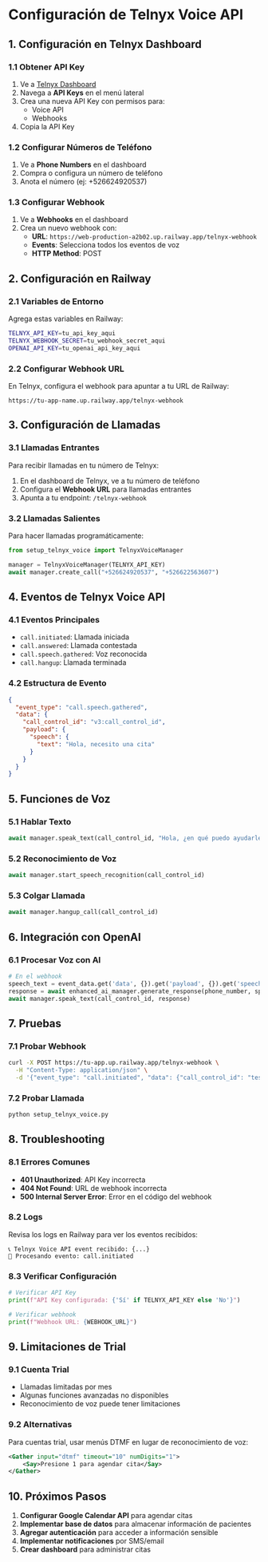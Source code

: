 # Configuración de Telnyx Voice API

## 1. Configuración en Telnyx Dashboard

### 1.1 Obtener API Key
1. Ve a [Telnyx Dashboard](https://portal.telnyx.com/)
2. Navega a **API Keys** en el menú lateral
3. Crea una nueva API Key con permisos para:
   - Voice API
   - Webhooks
4. Copia la API Key

### 1.2 Configurar Números de Teléfono
1. Ve a **Phone Numbers** en el dashboard
2. Compra o configura un número de teléfono
3. Anota el número (ej: +526624920537)

### 1.3 Configurar Webhook
1. Ve a **Webhooks** en el dashboard
2. Crea un nuevo webhook con:
   - **URL**: `https://web-production-a2b02.up.railway.app/telnyx-webhook`
   - **Events**: Selecciona todos los eventos de voz
   - **HTTP Method**: POST

## 2. Configuración en Railway

### 2.1 Variables de Entorno
Agrega estas variables en Railway:

```bash
TELNYX_API_KEY=tu_api_key_aqui
TELNYX_WEBHOOK_SECRET=tu_webhook_secret_aqui
OPENAI_API_KEY=tu_openai_api_key_aqui
```

### 2.2 Configurar Webhook URL
En Telnyx, configura el webhook para apuntar a tu URL de Railway:
```
https://tu-app-name.up.railway.app/telnyx-webhook
```

## 3. Configuración de Llamadas

### 3.1 Llamadas Entrantes
Para recibir llamadas en tu número de Telnyx:

1. En el dashboard de Telnyx, ve a tu número de teléfono
2. Configura el **Webhook URL** para llamadas entrantes
3. Apunta a tu endpoint: `/telnyx-webhook`

### 3.2 Llamadas Salientes
Para hacer llamadas programáticamente:

```python
from setup_telnyx_voice import TelnyxVoiceManager

manager = TelnyxVoiceManager(TELNYX_API_KEY)
await manager.create_call("+526624920537", "+526622563607")
```

## 4. Eventos de Telnyx Voice API

### 4.1 Eventos Principales
- `call.initiated`: Llamada iniciada
- `call.answered`: Llamada contestada
- `call.speech.gathered`: Voz reconocida
- `call.hangup`: Llamada terminada

### 4.2 Estructura de Evento
```json
{
  "event_type": "call.speech.gathered",
  "data": {
    "call_control_id": "v3:call_control_id",
    "payload": {
      "speech": {
        "text": "Hola, necesito una cita"
      }
    }
  }
}
```

## 5. Funciones de Voz

### 5.1 Hablar Texto
```python
await manager.speak_text(call_control_id, "Hola, ¿en qué puedo ayudarle?")
```

### 5.2 Reconocimiento de Voz
```python
await manager.start_speech_recognition(call_control_id)
```

### 5.3 Colgar Llamada
```python
await manager.hangup_call(call_control_id)
```

## 6. Integración con OpenAI

### 6.1 Procesar Voz con AI
```python
# En el webhook
speech_text = event_data.get('data', {}).get('payload', {}).get('speech', {}).get('text', '')
response = await enhanced_ai_manager.generate_response(phone_number, speech_text)
await manager.speak_text(call_control_id, response)
```

## 7. Pruebas

### 7.1 Probar Webhook
```bash
curl -X POST https://tu-app.up.railway.app/telnyx-webhook \
  -H "Content-Type: application/json" \
  -d '{"event_type": "call.initiated", "data": {"call_control_id": "test"}}'
```

### 7.2 Probar Llamada
```bash
python setup_telnyx_voice.py
```

## 8. Troubleshooting

### 8.1 Errores Comunes
- **401 Unauthorized**: API Key incorrecta
- **404 Not Found**: URL de webhook incorrecta
- **500 Internal Server Error**: Error en el código del webhook

### 8.2 Logs
Revisa los logs en Railway para ver los eventos recibidos:
```
📞 Telnyx Voice API event recibido: {...}
🎯 Procesando evento: call.initiated
```

### 8.3 Verificar Configuración
```python
# Verificar API Key
print(f"API Key configurada: {'Sí' if TELNYX_API_KEY else 'No'}")

# Verificar webhook
print(f"Webhook URL: {WEBHOOK_URL}")
```

## 9. Limitaciones de Trial

### 9.1 Cuenta Trial
- Llamadas limitadas por mes
- Algunas funciones avanzadas no disponibles
- Reconocimiento de voz puede tener limitaciones

### 9.2 Alternativas
Para cuentas trial, usar menús DTMF en lugar de reconocimiento de voz:
```xml
<Gather input="dtmf" timeout="10" numDigits="1">
    <Say>Presione 1 para agendar cita</Say>
</Gather>
```

## 10. Próximos Pasos

1. **Configurar Google Calendar API** para agendar citas
2. **Implementar base de datos** para almacenar información de pacientes
3. **Agregar autenticación** para acceder a información sensible
4. **Implementar notificaciones** por SMS/email
5. **Crear dashboard** para administrar citas 